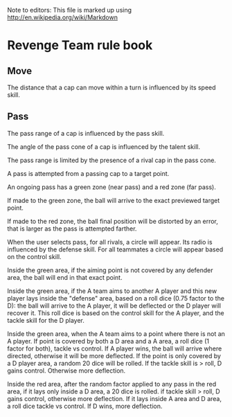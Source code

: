 Note to editors: This file is marked up using
http://en.wikipedia.org/wiki/Markdown

# Revenge Team rule book

## Move

The distance that a cap can move within a turn is influenced by its
speed skill.

## Pass

The pass range of a cap is influenced by the pass skill.

The angle of the pass cone of a cap is influenced by the talent skill.

The pass range is limited by the presence of a rival cap in the pass cone.

A pass is attempted from a passing cap to a target point.

An ongoing pass has a green zone (near pass) and a red zone (far pass).

If made to the green zone, the ball will arrive to the exact previewed target point.

If made to the red zone, the ball final position will be distorted by an error,
that is larger as the pass is attempted farther.

When the user selects pass, for all rivals, a circle will appear. Its
radio is influenced by the defense skill. For all teammates a circle will appear
based on the control skill.

Inside the green area, if the aiming point is not covered by any defender area, the
ball will end in that exact point.

Inside the green area, if the A team aims to another A player and this new player lays
inside the "defense" area, based on a roll dice (0.75 factor to the D): the ball will arrive
to the A player, it will be deflected or the D player will recover it. This roll dice is based
on the control skill for the A player, and the tackle skill for the D player.

Inside the green area, when the A team aims to a point where there is not an A player. If point
is covered by both a D area and a A area, a roll dice (1 factor for both), tackle vs control.
If A player wins, the ball will arrive where directed, otherwise it will be more deflected.
If the point is only covered by a D player area, a random 20 dice will be rolled. If the
tackle skill is > roll, D gains control. Otherwise more deflection.

Inside the red area, after the random factor applied to any pass in the red area, if it lays only
inside a D area, a 20 dice is rolled. if tackle skill > roll, D gains control, otherwise more deflection.
If it lays inside A area and D area, a roll dice tackle vs control. If D wins, more deflection.